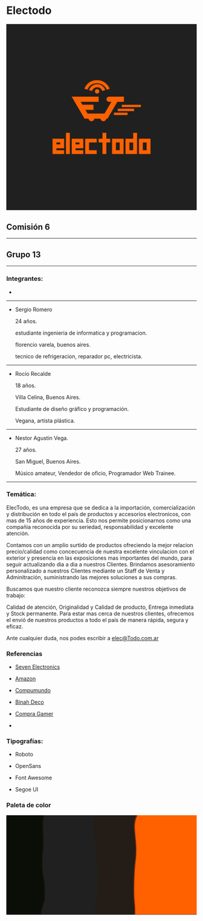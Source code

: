 # Electodo
![grupo_13](./logo/electodo_logo.png "Electodo")
## **Comisión 6**
---
## **Grupo 13**
___

### **Integrantes:**
-
___
-  Sergio Romero
   
   24 años.

   estudiante ingenieria de informatica y programacion.

   florencio varela, buenos aires.

   tecnico de refrigeracion, reparador pc, electricista.
___
-  Rocío Recalde

   18 años.
   
   Villa Celina, Buenos Aires.

   Estudiante de diseño gráfico y programación. 

   Vegana, artista plástica.
___
-  Nestor Agustin Vega.

   27 años.

   San Miguel, Buenos Aires.

   Músico amateur, Vendedor de oficio, Programador Web Trainee.
___

### **Temática:**
ElecTodo, es una empresa que se dedica a la importación, comercialización y distribución en todo el país de productos y accesorios electronicos, con mas de 15 años de experiencia.
Esto nos permite posicionarnos como una compañia reconocida por su seriedad, responsabilidad y excelente atención.

Contamos con un amplio surtido de productos ofreciendo la mejor relacion precio/calidad como concecuencia de nuestra excelente vinculacion con el exterior y presencia en las exposiciones mas importantes del mundo, para seguir actualizando dia a dia a nuestros Clientes. Brindamos asesoramiento personalizado a nuestros Clientes mediante un Staff de Venta y Adminitración, suministrando las mejores soluciones a sus compras.

Buscamos que nuestro cliente reconozca siempre nuestros objetivos de trabajo:

Calidad de atención, Originalidad y Calidad de producto, Entrega inmediata y Stock permanente.
Para estar mas cerca de nuestros clientes, ofrecemos el envió de nuestros productos a todo el país de manera rápida, segura y eficaz.
 
Ante cualquier duda, nos podes escribir a elec@Todo.com.ar

### **Referencias**
- [Seven Electronics](https://www.sevenelectronics.com.ar/ofertas.php)

- [Amazon](https://www.amazon.com/-/es/)

- [Compumundo](https://www.compumundo.com.ar/)

- [Binah Deco](https://www.binahdeco.com.ar/)

- [Compra Gamer](https://compragamer.com/)

-

### **Tipografías:**

- Roboto

- OpenSans

- Font Awesome

- Segoe UI

### **Paleta de color**
![paleta de color](./color/paleta_color.jpg)

 
